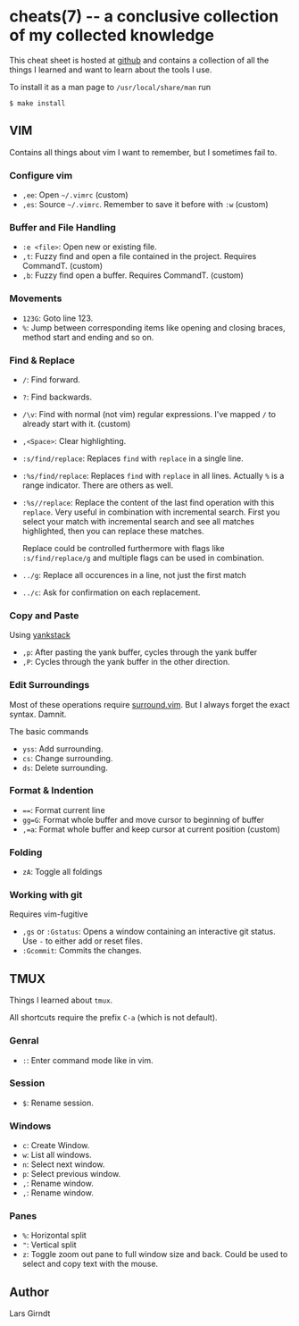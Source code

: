 cheats(7) -- a conclusive collection of my collected knowledge
==============================================================

This cheat sheet is hosted at [github](https://github.com/lgirndt/cheats) and
contains a collection of all the things I learned and want to learn about the
tools I use.

To install it as a man page to `/usr/local/share/man` run

    $ make install

## VIM

Contains all things about vim I want to remember, but I sometimes fail
to.

### Configure vim

  * `,ee`:
      Open `~/.vimrc` (custom)
  * `,es`:
      Source `~/.vimrc`. Remember to save it before with `:w` (custom)

### Buffer and File Handling

  * `:e <file>`:
      Open new or existing file.
  * `,t`:
      Fuzzy find and open a file contained in the project. Requires CommandT. (custom)
  * `,b`:
      Fuzzy find open a buffer. Requires CommandT. (custom)

### Movements

  * `123G`:
      Goto line 123.
  * `%`:
      Jump between corresponding items like opening and closing braces,
      method start and ending and so on.

### Find & Replace

  * `/`:
      Find forward.
  * `?`:
      Find backwards.
  * `/\v`:
      Find with normal (not vim) regular expressions. I've mapped `/` to already
      start with it. (custom)
  * `,<Space>`:
      Clear highlighting.
  * `:s/find/replace`:
      Replaces `find` with `replace` in a single line.
  * `:%s/find/replace`:
      Replaces `find` with `replace` in all lines. Actually `%` is a range
      indicator. There are others as well.
  * `:%s//replace`:
      Replace the content of the last find operation with this `replace`. Very
      useful in combination with incremental search. First you select your match
      with incremental search and see all matches highlighted, then you can replace
      these matches.

      Replace could be controlled furthermore with flags like `:s/find/replace/g` and
      multiple flags can be used in combination.

  * `../g`:
      Replace all occurences in a line, not just the first match
  * `../c`:
      Ask for confirmation on each replacement.

### Copy and Paste

Using [yankstack](https://github.com/maxbrunsfeld/vim-yankstack)

  * `,p`:
      After pasting the yank buffer, cycles through the yank buffer
  * `,P`:
      Cycles through the yank buffer in the other direction.

### Edit Surroundings

Most of these operations require
[surround.vim](https//github.com/tpope/vim-surround). But I always forget the exact
syntax. Damnit.

The basic commands

  * `yss`:
      Add surrounding.
  * `cs`:
      Change surrounding.
  * `ds`:
      Delete surrounding.

### Format & Indention

  * `==`:
      Format current line
  * `gg=G`:
      Format whole buffer and move cursor to beginning of buffer
  * `,=a`:
      Format whole buffer and keep cursor at current position (custom)

### Folding

  * `zA`:
      Toggle all foldings

### Working with git

Requires vim-fugitive

  * `,gs` or `:Gstatus`:
    Opens a window containing an interactive git status. Use `-` to either add
    or reset files.
  * `:Gcommit`:
    Commits the changes.

## TMUX

Things I learned about `tmux`.

All shortcuts require the prefix `C-a` (which is not default).

### Genral

  * `:`:
    Enter command mode like in vim.

### Session

  * `$`:
      Rename session.

### Windows

  * `c`:
    Create Window.
  * `w`:
    List all windows.
  * `n`:
    Select next window.
  * `p`:
    Select previous window.
  * `,`:
    Rename window.
  * `,`:
    Rename window.

### Panes

  * `%`:
      Horizontal split
  * `"`:
      Vertical split
  * `z`:
      Toggle zoom out pane to full window size and back. Could be used to
      select and copy text with the mouse.

## Author

Lars Girndt

